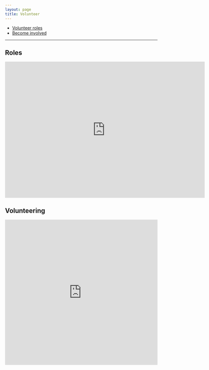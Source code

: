 ```yaml
---
layout: page
title: Volunteer
---
```


- [Volunteer roles](#Roles)
- [Become involved](#Volunteering)

---


## Roles

<iframe src="https://onedrive.live.com/embed?cid=7E6A310AB8BCA370&amp;resid=7E6A310AB8BCA370%21110&amp;authkey=AEcONjohDG94Mw0&amp;em=2" width="660px" height="450px" frameborder="0"> OSR volunteer Roles <a target="_blank" href="https://office.com">Microsoft Office</a> document, powered by <a target="_blank" href="https://office.com/webapps">Office</a>.</iframe>

<br>

## Volunteering
<iframe width="640px" height= "480px" src= "https://forms.office.com/Pages/ResponsePage.aspx?id=DQSIkWdsW0yxEjajBLZtrQAAAAAAAAAAAAMAAC9pqdJUNUhXUk5NNU1EUU42UllOUExWODRHU1g3SS4u&embed=true" frameborder= "0" marginwidth= "0" marginheight= "0" style= "border: none; max-width:100%; max-height:100vh" allowfullscreen webkitallowfullscreen mozallowfullscreen msallowfullscreen> </iframe>
